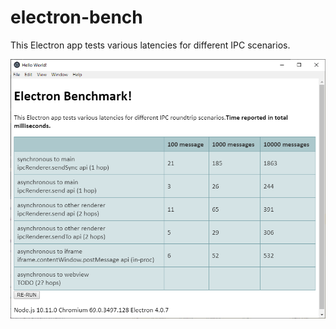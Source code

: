 # electron-bench
This Electron app tests various latencies for different IPC scenarios.

![](screenshot.png) 

